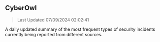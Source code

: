 ## CyberOwl 
> Last Updated 07/09/2024 02:02:41 


A daily updated summary of the most frequent types of security incidents currently being reported from different sources.

